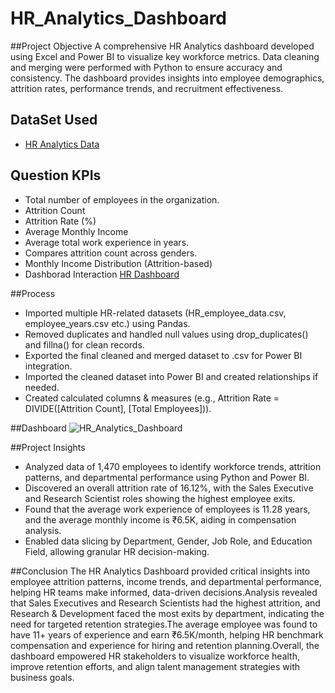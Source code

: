 # HR_Analytics_Dashboard

##Project Objective
A comprehensive HR Analytics dashboard developed using Excel and Power BI to visualize key workforce metrics. Data cleaning and merging were performed with Python to ensure accuracy and consistency. The dashboard provides insights into employee demographics, attrition rates, performance trends, and recruitment effectiveness.

## DataSet Used
- <a href="https://github.com/VishalMakwana1833/HR_Analytics_Dashboard/blob/main/Merged_HR_Data.csv">HR Analytics Data</a>

## Question KPIs
- Total number of employees in the organization.
- Attrition Count
- Attrition Rate (%)
- Average Monthly Income
- Average total work experience in years.
- Compares attrition count across genders.
- Monthly Income Distribution (Attrition-based)
- Dashborad Interaction <a href="https://github.com/VishalMakwana1833/HR_Analytics_Dashboard/blob/main/HR_Analytics_Dashboard.jpg">HR Dashboard</a>

##Process
- Imported multiple HR-related datasets (HR_employee_data.csv, employee_years.csv etc.) using Pandas.
- Removed duplicates and handled null values using drop_duplicates() and fillna() for clean records.
- Exported the final cleaned and merged dataset to .csv for Power BI integration.
- Imported the cleaned dataset into Power BI and created relationships if needed.
- Created calculated columns & measures (e.g., Attrition Rate = DIVIDE([Attrition Count], [Total Employees])).

##Dashboard
![HR_Analytics_Dashboard](https://github.com/user-attachments/assets/a180dd9d-6475-4885-a8c1-7f1b032a5fa0)

##Project Insights
- Analyzed data of 1,470 employees to identify workforce trends, attrition patterns, and departmental performance using Python and Power BI.
- Discovered an overall attrition rate of 16.12%, with the Sales Executive and Research Scientist roles showing the highest employee exits.
- Found that the average work experience of employees is 11.28 years, and the average monthly income is ₹6.5K, aiding in compensation analysis.
- Enabled data slicing by Department, Gender, Job Role, and Education Field, allowing granular HR decision-making.

##Conclusion
The HR Analytics Dashboard provided critical insights into employee attrition patterns, income trends, and departmental performance, helping HR teams make informed, data-driven decisions.Analysis revealed that Sales Executives and Research Scientists had the highest attrition, and Research & Development faced the most exits by department, indicating the need for targeted retention strategies.The average employee was found to have 11+ years of experience and earn ₹6.5K/month, helping HR benchmark compensation and experience for hiring and retention planning.Overall, the dashboard empowered HR stakeholders to visualize workforce health, improve retention efforts, and align talent management strategies with business goals.


